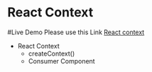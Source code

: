 # React Context

#Live Demo Please use this Link [React context](contextapp20p3.ccbp.tech)

- React Context
  - createContext()
  - Consumer Component
